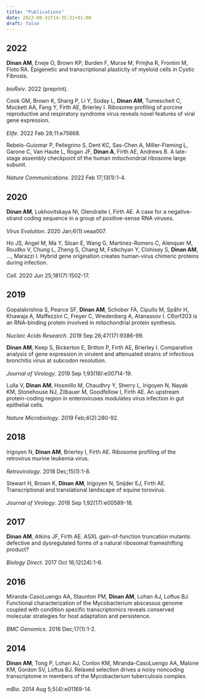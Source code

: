 ```yaml
---
title: "Publications"
date: 2022-08-31T14:35:21+01:00
draft: false
---
```


## 2022

**Dinan AM**, Eneje O, Brown KP, Burden F, Morse M, Prinjha R, Frontini M, Floto RA. Epigenetic and transcriptional plasticity of myeloid cells in Cystic Fibrosis.<br /><br />
*bioRxiv*. 2022 (preprint).

Cook GM, Brown K, Shang P, Li Y, Soday L, **Dinan AM**, Tumescheit C, Mockett AA, Fang Y, Firth AE, Brierley I. Ribosome profiling of porcine reproductive and respiratory syndrome virus reveals novel features of viral gene expression.<br /><br />
*Elife*. 2022 Feb 28;11:e75668.

Rebelo-Guiomar P, Pellegrino S, Dent KC, Sas-Chen A, Miller-Fleming L, Garone C, Van Haute L, Rogan JF, **Dinan A**, Firth AE, Andrews B. A late-stage assembly checkpoint of the human mitochondrial ribosome large subunit.<br /><br />
*Nature Communications*. 2022 Feb 17;13(1):1-4.

## 2020

**Dinan AM**, Lukhovitskaya NI, Olendraite I, Firth AE. A case for a negative-strand coding sequence in a group of positive-sense RNA viruses.<br /><br />
*Virus Evolution*. 2020 Jan;6(1):veaa007.

Ho JS, Angel M, Ma Y, Sloan E, Wang G, Martinez-Romero C, Alenquer M, Roudko V, Chung L, Zheng S, Chang M, Fstkchyan Y, Clohisey S, **Dinan AM**, ..., Marazzi I. Hybrid gene origination creates human-virus chimeric proteins during infection.<br /><br />
*Cell*. 2020 Jun 25;181(7):1502-17.

## 2019

Gopalakrishna S, Pearce SF, **Dinan AM**, Schober FA, Cipullo M, Spåhr H, Khawaja A, Maffezzini C, Freyer C, Wredenberg A, Atanassov I. C6orf203 is an RNA-binding protein involved in mitochondrial protein synthesis.<br /><br />
*Nucleic Acids Research*. 2019 Sep 26;47(17):9386-99.

**Dinan AM**, Keep S, Bickerton E, Britton P, Firth AE, Brierley I. Comparative analysis of gene expression in virulent and attenuated strains of infectious bronchitis virus at subcodon resolution.<br /><br />
*Journal of Virology*. 2019 Sep 1;93(18):e00714-19.

Lulla V, **Dinan AM**, Hosmillo M, Chaudhry Y, Sherry L, Irigoyen N, Nayak KM, Stonehouse NJ, Zilbauer M, Goodfellow I, Firth AE. An upstream protein-coding region in enteroviruses modulates virus infection in gut epithelial cells.<br /><br />
*Nature Microbiology*. 2019 Feb;4(2):280-92.

## 2018

Irigoyen N, **Dinan AM**, Brierley I, Firth AE. Ribosome profiling of the retrovirus murine leukemia virus.<br /><br />
*Retrovirology*. 2018 Dec;15(1):1-8.

Stewart H, Brown K, **Dinan AM**, Irigoyen N, Snijder EJ, Firth AE. Transcriptional and translational landscape of equine torovirus.<br /><br />
*Journal of Virology*. 2018 Sep 1;92(17):e00589-18.

## 2017

**Dinan AM**, Atkins JF, Firth AE. ASXL gain-of-function truncation mutants: defective and dysregulated forms of a natural ribosomal frameshifting product?<br /><br />
*Biology Direct*. 2017 Oct 16;12(24):1-6.

## 2016

Miranda-CasoLuengo AA, Staunton PM, **Dinan AM**, Lohan AJ, Loftus BJ. Functional characterization of the Mycobacterium abscessus genome coupled with condition specific transcriptomics reveals conserved molecular strategies for host adaptation and persistence.<br /><br />
*BMC Genomics*. 2016 Dec;17(1):1-2.

## 2014

**Dinan AM**, Tong P, Lohan AJ, Conlon KM, Miranda-CasoLuengo AA, Malone KM, Gordon SV, Loftus BJ. Relaxed selection drives a noisy noncoding transcriptome in members of the Mycobacterium tuberculosis complex.<br /><br />
*mBio*. 2014 Aug 5;5(4):e01169-14.
